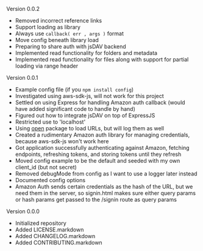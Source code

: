 Version 0.0.2
* Removed incorrect reference links
* Support loading as library
* Always use ``callback( err , args )`` format
* Move config beneath library load
* Preparing to share auth with jsDAV backend
* Implemented read functionality for folders and metadata
* Implemented read functionality for files along with support for partial loading via range header

Version 0.0.1
* Example config file (if you ``npm install config``)
* Investigated using aws-sdk-js, will not work for this project
* Settled on using Express for handling Amazon auth callback (would have added significant code to handle by hand)
* Figured out how to integrate jsDAV on top of ExpressJS
* Restricted use to 'localhost'
* Using [open](https://www.npmjs.com/package/open) package to load URLs, but will log them as well
* Created a rudimentary Amazon auth library for managing credentials, because aws-sdk-js won't work here
* Got application successfully authenticating against Amazon, fetching endpoints, refreshing tokens, and storing tokens until they refresh
* Moved config example to be the default and seeded with my own client\_id (but not secret)
* Removed debugMode from config as I want to use a logger later instead
* Documented config options
* Amazon Auth sends certain credentials as the hash of the URL, but we need them in the server, so signin.html makes sure either query params or hash params get passed to the /signin route as query params

Version 0.0.0
* Initialized repository
* Added LICENSE.markdown
* Added CHANGELOG.markdown
* Added CONTRIBUTING.markdown
